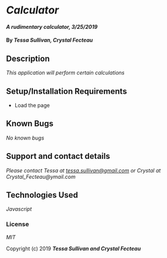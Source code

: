# _Calculator_

#### _A rudimentary calculator, 3/25/2019_

#### By _**Tessa Sullivan, Crystal Fecteau**_

## Description

_This application will perform certain calculations_

## Setup/Installation Requirements

* Load the page


## Known Bugs

_No known bugs_

## Support and contact details

_Please contact Tessa at tessa.sullivan@gmail.com or Crystal at Crystal_Fecteau@ymail.com_

## Technologies Used

_Javascript_

### License

*MIT*

Copyright (c) 2019 **_Tessa Sullivan and Crystal Fecteau_**
